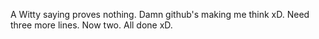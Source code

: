 A Witty saying proves nothing.
Damn github's making me think xD.
Need three more lines.
Now two.
All done xD.
